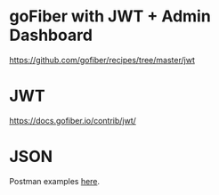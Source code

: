 # goFiber with JWT + Admin Dashboard
https://github.com/gofiber/recipes/tree/master/jwt

# JWT
https://docs.gofiber.io/contrib/jwt/

# JSON
Postman examples [here](https://www.getpostman.com/collections/0e83876e0f2a0c8ecd70).